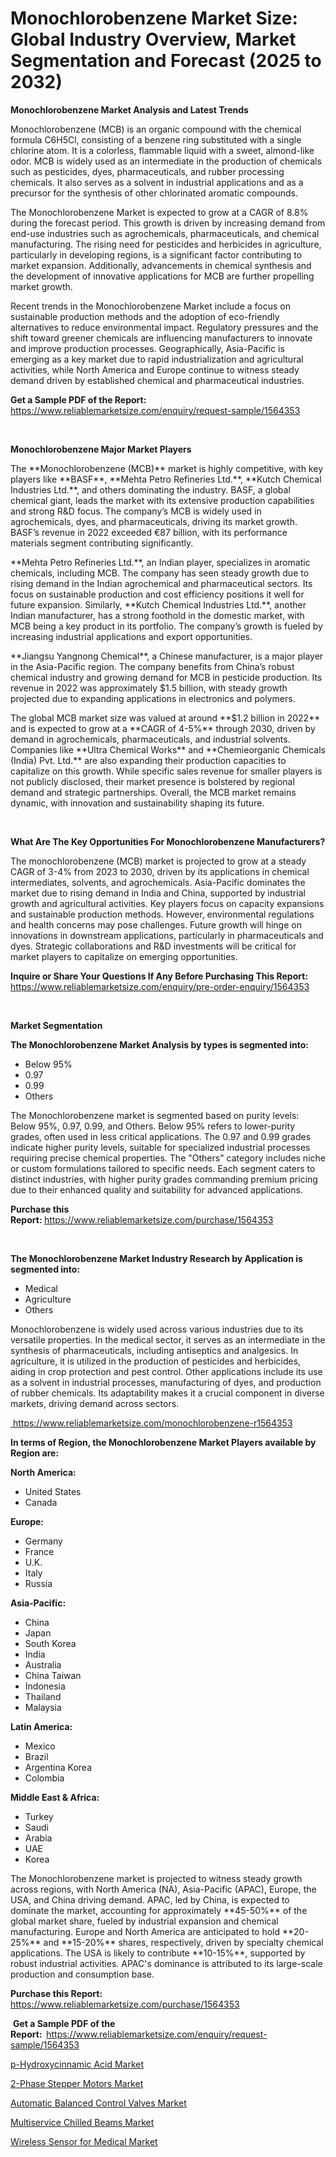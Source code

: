 <p><h1>Monochlorobenzene Market Size: Global Industry Overview, Market Segmentation and Forecast (2025 to 2032)</h1></p><p><strong>Monochlorobenzene Market Analysis and Latest Trends</strong></p>
<p><p>Monochlorobenzene (MCB) is an organic compound with the chemical formula C6H5Cl, consisting of a benzene ring substituted with a single chlorine atom. It is a colorless, flammable liquid with a sweet, almond-like odor. MCB is widely used as an intermediate in the production of chemicals such as pesticides, dyes, pharmaceuticals, and rubber processing chemicals. It also serves as a solvent in industrial applications and as a precursor for the synthesis of other chlorinated aromatic compounds.</p><p>The Monochlorobenzene Market is expected to grow at a CAGR of 8.8% during the forecast period. This growth is driven by increasing demand from end-use industries such as agrochemicals, pharmaceuticals, and chemical manufacturing. The rising need for pesticides and herbicides in agriculture, particularly in developing regions, is a significant factor contributing to market expansion. Additionally, advancements in chemical synthesis and the development of innovative applications for MCB are further propelling market growth.</p><p>Recent trends in the Monochlorobenzene Market include a focus on sustainable production methods and the adoption of eco-friendly alternatives to reduce environmental impact. Regulatory pressures and the shift toward greener chemicals are influencing manufacturers to innovate and improve production processes. Geographically, Asia-Pacific is emerging as a key market due to rapid industrialization and agricultural activities, while North America and Europe continue to witness steady demand driven by established chemical and pharmaceutical industries.</p></p>
<p><strong>Get a Sample PDF of the Report:&nbsp;</strong> <a href="https://www.reliablemarketsize.com/enquiry/request-sample/1564353?utm_campaign=2245&utm_medium=2&utm_source=Github&utm_content=ia&utm_term=25012025&utm_id=monochlorobenzene">https://www.reliablemarketsize.com/enquiry/request-sample/1564353</a></p>
<p>&nbsp;</p>
<p><strong>Monochlorobenzene Major Market Players</strong></p>
<p><p>The **Monochlorobenzene (MCB)** market is highly competitive, with key players like **BASF**, **Mehta Petro Refineries Ltd.**, **Kutch Chemical Industries Ltd.**, and others dominating the industry. BASF, a global chemical giant, leads the market with its extensive production capabilities and strong R&D focus. The company’s MCB is widely used in agrochemicals, dyes, and pharmaceuticals, driving its market growth. BASF’s revenue in 2022 exceeded €87 billion, with its performance materials segment contributing significantly.</p><p>**Mehta Petro Refineries Ltd.**, an Indian player, specializes in aromatic chemicals, including MCB. The company has seen steady growth due to rising demand in the Indian agrochemical and pharmaceutical sectors. Its focus on sustainable production and cost efficiency positions it well for future expansion. Similarly, **Kutch Chemical Industries Ltd.**, another Indian manufacturer, has a strong foothold in the domestic market, with MCB being a key product in its portfolio. The company’s growth is fueled by increasing industrial applications and export opportunities.</p><p>**Jiangsu Yangnong Chemical**, a Chinese manufacturer, is a major player in the Asia-Pacific region. The company benefits from China’s robust chemical industry and growing demand for MCB in pesticide production. Its revenue in 2022 was approximately $1.5 billion, with steady growth projected due to expanding applications in electronics and polymers.</p><p>The global MCB market size was valued at around **$1.2 billion in 2022** and is expected to grow at a **CAGR of 4-5%** through 2030, driven by demand in agrochemicals, pharmaceuticals, and industrial solvents. Companies like **Ultra Chemical Works** and **Chemieorganic Chemicals (India) Pvt. Ltd.** are also expanding their production capacities to capitalize on this growth. While specific sales revenue for smaller players is not publicly disclosed, their market presence is bolstered by regional demand and strategic partnerships. Overall, the MCB market remains dynamic, with innovation and sustainability shaping its future.</p></p>
<p>&nbsp;</p>
<p><strong>What Are The Key Opportunities For Monochlorobenzene Manufacturers?</strong></p>
<p><p>The monochlorobenzene (MCB) market is projected to grow at a steady CAGR of 3-4% from 2023 to 2030, driven by its applications in chemical intermediates, solvents, and agrochemicals. Asia-Pacific dominates the market due to rising demand in India and China, supported by industrial growth and agricultural activities. Key players focus on capacity expansions and sustainable production methods. However, environmental regulations and health concerns may pose challenges. Future growth will hinge on innovations in downstream applications, particularly in pharmaceuticals and dyes. Strategic collaborations and R&D investments will be critical for market players to capitalize on emerging opportunities.</p></p>
<p><strong>Inquire or Share Your Questions If Any Before Purchasing This Report:</strong> <a href="https://www.reliablemarketsize.com/enquiry/pre-order-enquiry/1564353?utm_campaign=2245&utm_medium=2&utm_source=Github&utm_content=ia&utm_term=25012025&utm_id=monochlorobenzene">https://www.reliablemarketsize.com/enquiry/pre-order-enquiry/1564353</a></p>
<p>&nbsp;</p>
<p><strong>Market Segmentation</strong></p>
<p><strong>The Monochlorobenzene Market Analysis by types is segmented into:</strong></p>
<p><ul><li>Below 95%</li><li>0.97</li><li>0.99</li><li>Others</li></ul></p>
<p><p>The Monochlorobenzene market is segmented based on purity levels: Below 95%, 0.97, 0.99, and Others. Below 95% refers to lower-purity grades, often used in less critical applications. The 0.97 and 0.99 grades indicate higher purity levels, suitable for specialized industrial processes requiring precise chemical properties. The "Others" category includes niche or custom formulations tailored to specific needs. Each segment caters to distinct industries, with higher purity grades commanding premium pricing due to their enhanced quality and suitability for advanced applications.</p></p>
<p><strong>Purchase this Report:&nbsp;</strong><a href="https://www.reliablemarketsize.com/purchase/1564353?utm_campaign=2245&utm_medium=2&utm_source=Github&utm_content=ia&utm_term=25012025&utm_id=monochlorobenzene">https://www.reliablemarketsize.com/purchase/1564353</a></p>
<p>&nbsp;</p>
<p><strong>The Monochlorobenzene Market Industry Research by Application is segmented into:</strong></p>
<p><ul><li>Medical</li><li>Agriculture</li><li>Others</li></ul></p>
<p><p>Monochlorobenzene is widely used across various industries due to its versatile properties. In the medical sector, it serves as an intermediate in the synthesis of pharmaceuticals, including antiseptics and analgesics. In agriculture, it is utilized in the production of pesticides and herbicides, aiding in crop protection and pest control. Other applications include its use as a solvent in industrial processes, manufacturing of dyes, and production of rubber chemicals. Its adaptability makes it a crucial component in diverse markets, driving demand across sectors.</p></p>
<p><a href="https://www.reliablemarketsize.com/monochlorobenzene-r1564353?utm_campaign=2245&utm_medium=2&utm_source=Github&utm_content=ia&utm_term=25012025&utm_id=monochlorobenzene">&nbsp;https://www.reliablemarketsize.com/monochlorobenzene-r1564353</a></p>
<p><strong>In terms of Region, the Monochlorobenzene Market Players available by Region are:</strong></p>
<p>
    <p> <strong> North America: </strong>
        <ul>
            <li>United States</li>
            <li>Canada</li>
        </ul>
        </p> 
    <p> <strong> Europe: </strong>
        <ul>
            <li>Germany</li>
            <li>France</li>
            <li>U.K.</li>
            <li>Italy</li>
            <li>Russia</li>
        </ul>
        </p> 
    <p> <strong> Asia-Pacific: </strong>
        <ul>
            <li>China</li>
            <li>Japan</li>
            <li>South Korea</li>
            <li>India</li>
            <li>Australia</li>
            <li>China Taiwan</li>
            <li>Indonesia</li>
            <li>Thailand</li>
            <li>Malaysia</li>
        </ul>
        </p> 
    <p> <strong> Latin America: </strong>
        <ul>
            <li>Mexico</li>
            <li>Brazil</li>
            <li>Argentina Korea</li>
            <li>Colombia</li>
        </ul>
        </p> 
    <p> <strong> Middle East & Africa: </strong>
        <ul>
            <li>Turkey</li>
            <li>Saudi</li>
            <li>Arabia</li>
            <li>UAE</li>
            <li>Korea</li>
        </ul>
    </p>
    </p>
<p><p>The Monochlorobenzene market is projected to witness steady growth across regions, with North America (NA), Asia-Pacific (APAC), Europe, the USA, and China driving demand. APAC, led by China, is expected to dominate the market, accounting for approximately **45-50%** of the global market share, fueled by industrial expansion and chemical manufacturing. Europe and North America are anticipated to hold **20-25%** and **15-20%** shares, respectively, driven by specialty chemical applications. The USA is likely to contribute **10-15%**, supported by robust industrial activities. APAC's dominance is attributed to its large-scale production and consumption base.</p></p>
<p><strong>Purchase this Report: </strong><a href="https://www.reliablemarketsize.com/purchase/1564353?utm_campaign=2245&utm_medium=2&utm_source=Github&utm_content=ia&utm_term=25012025&utm_id=monochlorobenzene">https://www.reliablemarketsize.com/purchase/1564353</a></p>
<p>&nbsp;<strong>Get a Sample PDF of the Report:&nbsp;&nbsp;</strong><a href="https://www.reliablemarketsize.com/enquiry/request-sample/1564353?utm_campaign=2245&utm_medium=2&utm_source=Github&utm_content=ia&utm_term=25012025&utm_id=monochlorobenzene">https://www.reliablemarketsize.com/enquiry/request-sample/1564353</a></p>
<p><strong></strong></p>
<p><p><a href="https://www.linkedin.com/pulse/examining-p-hydroxycinnamic-acid-market-analyzing-competitors-e5sjf?utm_campaign=2245&utm_medium=2&utm_source=Github&utm_content=ia&utm_term=25012025&utm_id=monochlorobenzene">p-Hydroxycinnamic Acid Market</a></p><p><a href="https://www.linkedin.com/pulse/insights-2-phase-stepper-motors-industry-market-financial-1bl4e?utm_campaign=2245&utm_medium=2&utm_source=Github&utm_content=ia&utm_term=25012025&utm_id=monochlorobenzene">2-Phase Stepper Motors Market</a></p><p><a href="https://www.linkedin.com/pulse/projected-revenue-automatic-balanced-control-valves-rcj8e?utm_campaign=2245&utm_medium=2&utm_source=Github&utm_content=ia&utm_term=25012025&utm_id=monochlorobenzene">Automatic Balanced Control Valves Market</a></p><p><a href="https://www.linkedin.com/pulse/investment-opportunities-multiservice-chilled-beams-sector-g9xpc?utm_campaign=2245&utm_medium=2&utm_source=Github&utm_content=ia&utm_term=25012025&utm_id=monochlorobenzene">Multiservice Chilled Beams Market</a></p><p><a href="https://www.linkedin.com/pulse/strategic-insights-global-wireless-sensor-medical-market-trends-fz3dc?utm_campaign=2245&utm_medium=2&utm_source=Github&utm_content=ia&utm_term=25012025&utm_id=monochlorobenzene">Wireless Sensor for Medical Market</a></p></p>